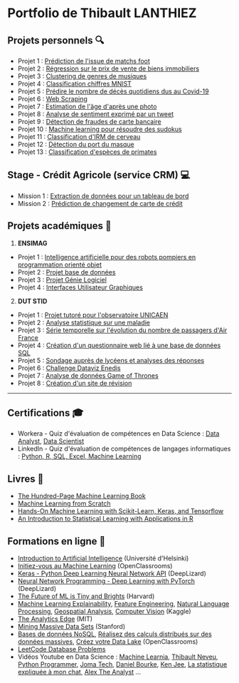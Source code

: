 # Portfolio de Thibault LANTHIEZ

## Projets personnels :mag:

* Projet 1 : [Prédiction de l'issue de matchs foot](https://github.com/ThibaultLanthiez/Prediction-issue-matchs-foot)
* Projet 2 : [Régression sur le prix de vente de biens immobiliers](https://github.com/ThibaultLanthiez/Regression-prix-vente-biens-immobiliers)
* Projet 3 : [Clustering de genres de musiques](https://github.com/ThibaultLanthiez/Clustering-genres-musiques)
* Projet 4 : [Classification chiffres MNIST](https://github.com/ThibaultLanthiez/Classification-chiffres-MNIST)
* Projet 5 : [Prédire le nombre de décès quotidiens dus au Covid-19](https://github.com/ThibaultLanthiez/Prediction-nombre-deces-quotidiens-Covid-19)
* Projet 6 : [Web Scraping](https://github.com/ThibaultLanthiez/Web-scaping)
* Projet 7 : [Estimation de l'âge d'après une photo](https://github.com/ThibaultLanthiez/Estimation-age-photo)
* Projet 8 : [Analyse de sentiment exprimé par un tweet](https://github.com/ThibaultLanthiez/Analyse-sentiment-tweet)
* Projet 9 : [Détection de fraudes de carte bancaire](https://github.com/ThibaultLanthiez/Detection-fraude-carte-bancaire)
* Projet 10 : [Machine learning pour résoudre des sudokus](https://github.com/ThibaultLanthiez/Resolveur-de-sudoku)
* Projet 11 : [Classification d'IRM de cerveau](https://github.com/ThibaultLanthiez/Classification-IRM-cerveau)
* Projet 12 : [Détection du port du masque](https://github.com/ThibaultLanthiez/Detection-port-masque)
* Projet 13 : [Classification d'espèces de primates](https://github.com/ThibaultLanthiez/Classification-especes-primates)

## Stage - Crédit Agricole (service CRM) :computer:

* Mission 1 : [Extraction de données pour un tableau de bord](https://github.com/ThibaultLanthiez/Extraction-donnees-tableau-bord)
* Mission 2 : [Prédiction de changement de carte de crédit](https://github.com/ThibaultLanthiez/Prediction-changement-carte-credit)

## Projets académiques :school_satchel:

1. **ENSIMAG**
* Projet 1 : [Intelligence artificielle pour des robots pompiers en programmation orienté objet](https://github.com/ThibaultLanthiez/Projet-Universite-Caen)
* Projet 2 : [Projet base de données](https://github.com/ThibaultLanthiez/Projet-Universite-Caen)
* Projet 3 : [Projet Génie Logiciel](https://github.com/ThibaultLanthiez/Projet-Universite-Caen)
* Projet 4 : [Interfaces Utilisateur Graphiques](https://github.com/ThibaultLanthiez/Interfaces-Utilisateur-Graphiques)

2. **DUT STID**
* Projet 1 : [Projet tutoré pour l'observatoire UNICAEN](https://github.com/ThibaultLanthiez/Projet-observatoire-UNICAEN)
* Projet 2 : [Analyse statistique sur une maladie](https://github.com/ThibaultLanthiez/Resolveur-de-sudoku)
* Projet 3 : [Série temporelle sur l'évolution du nombre de passagers d'Air France](https://github.com/ThibaultLanthiez/Resolveur-de-sudoku)
* Projet 4 : [Création d'un questionnaire web lié à une base de données SQL](https://github.com/ThibaultLanthiez/Resolveur-de-sudoku)
* Projet 5 : [Sondage auprès de lycéens et analyses des réponses](https://github.com/ThibaultLanthiez/Resolveur-de-sudoku)
* Projet 6 : [Challenge Dataviz Enedis](https://github.com/ThibaultLanthiez/Resolveur-de-sudoku)
* Projet 7 : [Analyse de données Game of Thrones](https://github.com/ThibaultLanthiez/Resolveur-de-sudoku)
* Projet 8 : [Création d'un site de révision](https://github.com/ThibaultLanthiez/Site-revision)

-----

## Certifications :mortar_board:

* Workera - Quiz d'évaluation de compétences en Data Science : [Data Analyst](https://app.workera.ai/public/candidate/certificate?code=XOFK4ULP), [Data Scientist](https://app.workera.ai/public/candidate/certificate?code=B6L1EUNU)
* LinkedIn - Quiz d'évaluation de compétences de langages informatiques : [Python, R, SQL, Excel, Machine Learning](https://www.linkedin.com/in/thibault-lanthiez-3b300b175/)

## Livres :blue_book:

* [The Hundred-Page Machine Learning Book](https://www.amazon.fr/Hundred-Page-Machine-Learning-Book-English-ebook/dp/B07MGCNKXB/ref=sr_1_1?__mk_fr_FR=%C3%85M%C3%85%C5%BD%C3%95%C3%91&crid=2WO6GK9C6JUJ0&dchild=1&keywords=100+pages+machine+learning&qid=1607118238&quartzVehicle=95-1229&replacementKeywords=pages+machine+learning&sprefix=100+pages+%2Caps%2C350&sr=8-1)
* [Machine Learning from Scratch](https://dafriedman97.github.io/mlbook/content/introduction.html)
* [Hands-On Machine Learning with Scikit-Learn, Keras, and Tensorflow](https://www.amazon.fr/Hands-Machine-Learning-Scikit-learn-Tensorflow/dp/1492032646/ref=pd_lpo_14_t_0/258-0304242-3340961?_encoding=UTF8&pd_rd_i=1492032646&pd_rd_r=b7a34edd-de30-4d8f-8538-8877f20dce05&pd_rd_w=YJud1&pd_rd_wg=SescO&pf_rd_p=a9e8383d-b25d-45ec-acc2-a094dd781c31&pf_rd_r=A5E4EQYGHAPF83RPKMNT&psc=1&refRID=A5E4EQYGHAPF83RPKMNT)
* [An Introduction to Statistical Learning with Applications in R](http://faculty.marshall.usc.edu/gareth-james/ISL/)


## Formations en ligne :rocket:

* [Introduction to Artificial Intelligence](https://www.elementsofai.fr/) (Université d'Helsinki)
* [Initiez-vous au Machine Learning](https://openclassrooms.com/fr/courses/4011851-initiez-vous-au-machine-learning) (OpenClassrooms)
* [Keras - Python Deep Learning Neural Network API](https://deeplizard.com/learn/playlist/PLZbbT5o_s2xrwRnXk_yCPtnqqo4_u2YGL) (DeepLizard)
* [Neural Network Programming - Deep Learning with PyTorch](https://deeplizard.com/learn/playlist/PLZbbT5o_s2xrfNyHZsM6ufI0iZENK9xgG) (DeepLizard)
* [The Future of ML is Tiny and Brights](https://online-learning.harvard.edu/course/future-ml-tiny-and-bright?delta=0) (Harvard)
* [Machine Learning Explainability](https://www.kaggle.com/learn/machine-learning-explainability), [Feature Engineering](https://www.kaggle.com/learn/feature-engineering), [Natural Language Processing](https://www.kaggle.com/learn/natural-language-processing), [Geospatial Analysis](https://www.kaggle.com/learn/geospatial-analysis), [Computer Vision](https://www.kaggle.com/learn/computer-vision) (Kaggle)
* [The Analytics Edge](https://www.edx.org/course/the-analytics-edge) (MIT)
* [Mining Massive Data Sets](https://online.stanford.edu/courses/soe-ycs0007-mining-massive-data-sets) (Stanford)
* [Bases de données NoSQL](https://openclassrooms.com/fr/courses/4462426-maitrisez-les-bases-de-donnees-nosql), [Réalisez des calculs distribués sur des données massives](https://openclassrooms.com/fr/courses/4297166-realisez-des-calculs-distribues-sur-des-donnees-massives), [Créez votre Data Lake](https://openclassrooms.com/fr/courses/4467481-creez-votre-data-lake) (OpenClassrooms)
* [LeetCode Database Problems](https://leetcode.com/problemset/database/)
* Vidéos Youtube en Data Science : [Machine Learnia](https://www.youtube.com/c/MachineLearnia/featured), [Thibault Neveu](https://www.youtube.com/c/ThibaultNeveu/featured), [Python Programmer](https://www.youtube.com/c/FlickThrough/featured), [Joma Tech](https://www.youtube.com/c/JomaOppa/featured), [Daniel Bourke](https://www.youtube.com/channel/UCr8O8l5cCX85Oem1d18EezQ/featured), [Ken Jee](https://www.youtube.com/c/KenJee1/featured), [La statistique expliquée à mon chat](https://www.youtube.com/channel/UCWty1tzwZW_ZNSp5GVGteaA/featured), [Alex The Analyst](https://www.youtube.com/channel/UC7cs8q-gJRlGwj4A8OmCmXg/featured) ...
